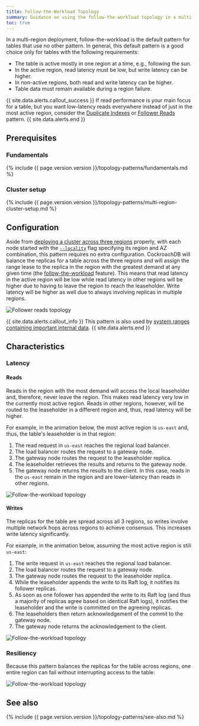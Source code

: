 ```yaml
---
title: Follow-the-Workload Topology
summary: Guidance on using the follow-the-workload topology in a multi-region deployment.
toc: true
---
```


In a multi-region deployment, follow-the-workload is the default pattern for tables that use no other pattern. In general, this default pattern is a good choice only for tables with the following requirements:

- The table is active mostly in one region at a time, e.g., following the sun.
- In the active region, read latency must be low, but write latency can be higher.
- In non-active regions, both read and write latency can be higher.
- Table data must remain available during a region failure.

{{ site.data.alerts.callout_success }}
If read performance is your main focus for a table, but you want low-latency reads everywhere instead of just in the most active region, consider the [Duplicate Indexes](topology-duplicate-indexes.html) or [Follower Reads](topology-follower-reads.html) pattern.
{{ site.data.alerts.end }}

## Prerequisites

### Fundamentals

{%  include {{  page.version.version  }}/topology-patterns/fundamentals.md %}

### Cluster setup

{%  include {{  page.version.version  }}/topology-patterns/multi-region-cluster-setup.md %}

## Configuration

Aside from [deploying a cluster across three regions](#cluster-setup) properly, with each node started with the [`--locality`](cockroach-start.html#locality) flag specifying its region and AZ combination, this pattern requires no extra configuration. CockroachDB will balance the replicas for a table across the three regions and will assign the range lease to the replica in the region with the greatest demand at any given time (the [follow-the-workload](demo-follow-the-workload.html) feature). This means that read latency in the active region will be low while read latency in other regions will be higher due to having to leave the region to reach the leaseholder. Write latency will be higher as well due to always involving replicas in multiple regions.

<img src="{{  'images/v19.2/topology-patterns/topology_follower_reads1.png' | relative_url  }}" alt="Follower reads topology" style="max-width:100%" />

{{ site.data.alerts.callout_info }}
This pattern is also used by [system ranges containing important internal data](configure-replication-zones.html#create-a-replication-zone-for-a-system-range).
{{ site.data.alerts.end }}

## Characteristics

### Latency

#### Reads

Reads in the region with the most demand will access the local leaseholder and, therefore, never leave the region. This makes read latency very low in the currently most active region. Reads in other regions, however, will be routed to the leaseholder in a different region and, thus, read latency will be higher.

For example, in the animation below, the most active region is `us-east` and, thus, the table's leaseholder is in that region:

1. The read request in `us-east` reaches the regional load balancer.
2. The load balancer routes the request to a gateway node.
3. The gateway node routes the request to the leaseholder replica.
4. The leaseholder retrieves the results and returns to the gateway node.
5. The gateway node returns the results to the client. In this case, reads in the `us-east` remain in the region and are lower-latency than reads in other regions.

<img src="{{  'images/v19.2/topology-patterns/topology_follow_the_workload_reads.png' | relative_url  }}" alt="Follow-the-workload topology" style="max-width:100%" />

#### Writes

The replicas for the table are spread across all 3 regions, so writes involve multiple network hops across regions to achieve consensus. This increases write latency significantly.

For example, in the animation below, assuming the most active region is still `us-east`:

1. The write request in `us-east` reaches the regional load balancer.
2. The load balancer routes the request to a gateway node.
3. The gateway node routes the request to the leaseholder replica.
4. While the leaseholder appends the write to its Raft log, it notifies its follower replicas.
5. As soon as one follower has appended the write to its Raft log (and thus a majority of replicas agree based on identical Raft logs), it notifies the leaseholder and the write is committed on the agreeing replicas.
6. The leaseholders then return acknowledgement of the commit to the gateway node.
7. The gateway node returns the acknowledgement to the client.

<img src="{{  'images/v19.2/topology-patterns/topology_follow_the_workload_writes.gif' | relative_url  }}" alt="Follow-the-workload topology" style="max-width:100%" />

### Resiliency

Because this pattern balances the replicas for the table across regions, one entire region can fail without interrupting access to the table:

<img src="{{  'images/v19.2/topology-patterns/topology_follower_reads_resiliency.png' | relative_url  }}" alt="Follow-the-workload topology" style="max-width:100%" />

<!-- However, if an additional machine holding a replica for the table fails at the same time as the region failure, the range to which the replica belongs becomes unavailable for reads and writes:

<img src="{{  'images/v19.2/topology-patterns/topology_follower_reads3.png' | relative_url  }}" alt="Follow-the-workload topology" style="max-width:100%" /> -->

## See also

{%  include {{  page.version.version  }}/topology-patterns/see-also.md %}
